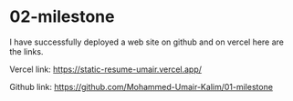 # 02-milestone
I have successfully deployed a web site on github and on vercel here are the links.

Vercel link:
https://static-resume-umair.vercel.app/

Github link:
https://github.com/Mohammed-Umair-Kalim/01-milestone
